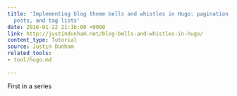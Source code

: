```yaml
---
title: 'Implementing blog theme bells and whistles in Hugo: pagination, pages, related
  posts, and tag lists'
date: 2016-01-22 21:16:00 +0000
link: http://justindunham.net/blog-bells-and-whistles-in-hugo/
content_type: Tutorial
source: Justin Dunham
related_tools:
- tool/hugo.md

---
```

First in a series



